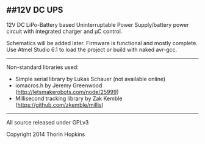 ##12V DC UPS
---

12V DC LiPo-Battery based Uninterruptable Power Supply/battery power circuit with integrated charger and µC control.

Schematics will be added later. Firmware is functional and mostly complete. Use Atmel Studio 6.1 to load the project or build with naked avr-gcc.

---

Non-standard libraries used:
* Simple serial library by Lukas Schauer (not available online)
* iomacros.h by Jeremy Greenwood (http://letsmakerobots.com/node/25999)
* Millisecond tracking library by Zak Kemble (https://github.com/zkemble/millis)

---

All source released under GPLv3

Copyright 2014 Thorin Hopkins
